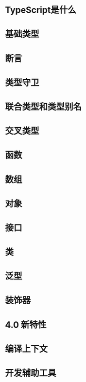 # TypeScript是什么

# 基础类型

# 断言

# 类型守卫

# 联合类型和类型别名

# 交叉类型

# 函数

# 数组

# 对象

# 接口

# 类

# 泛型

# 装饰器

# 4.0 新特性

# 编译上下文

# 开发辅助工具

